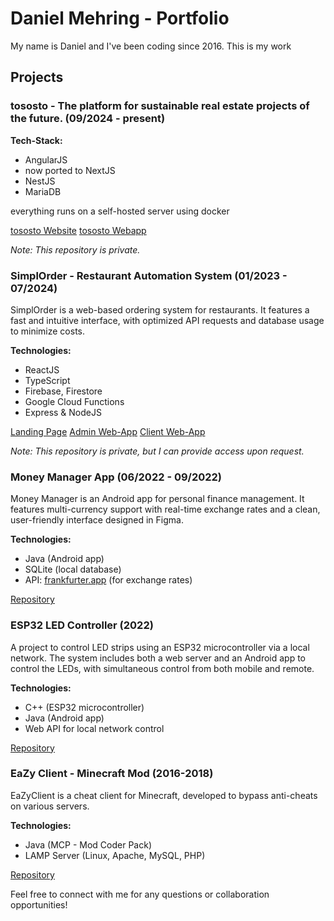 # Daniel Mehring - Portfolio

My name is Daniel and I've been coding since 2016. This is my work

## Projects

### tososto - The platform for sustainable real estate projects of the future.  (09/2024 - present)

**Tech-Stack:**

- AngularJS
- now ported to NextJS
- NestJS
- MariaDB

everything runs on a self-hosted server using docker 

[tososto Website](https://site.tososto.com)
[tososto Webapp](https://www.tososto.com)

_Note: This repository is private._


### SimplOrder - Restaurant Automation System (01/2023 - 07/2024)

SimplOrder is a web-based ordering system for restaurants. It features a fast and intuitive interface, with optimized API requests and database usage to minimize costs.

**Technologies:**

- ReactJS
- TypeScript
- Firebase, Firestore
- Google Cloud Functions
- Express & NodeJS

[Landing Page](https://simplorder.de)
[Admin Web-App](https://admin.simplorder.app)
[Client Web-App](https://demo.simplorder.app)

_Note: This repository is private, but I can provide access upon request._

### Money Manager App (06/2022 - 09/2022)

Money Manager is an Android app for personal finance management. It features multi-currency support with real-time exchange rates and a clean, user-friendly interface designed in Figma.

**Technologies:**

- Java (Android app)
- SQLite (local database)
- API: [frankfurter.app](https://www.frankfurter.app/) (for exchange rates)

[Repository](https://github.com/danielmehring/moneymanager)

### ESP32 LED Controller (2022)

A project to control LED strips using an ESP32 microcontroller via a local network. The system includes both a web server and an Android app to control the LEDs, with simultaneous control from both mobile and remote.

**Technologies:**

- C++ (ESP32 microcontroller)
- Java (Android app)
- Web API for local network control

[Repository](https://github.com/danielmehring/ESP32WiFiServerLedController)

### EaZy Client - Minecraft Mod (2016-2018)

EaZyClient is a cheat client for Minecraft, developed to bypass anti-cheats on various servers.

**Technologies:**

- Java (MCP - Mod Coder Pack)
- LAMP Server (Linux, Apache, MySQL, PHP)

[Repository](https://github.com/danielmehring/EaZyClient)

Feel free to connect with me for any questions or collaboration opportunities!
